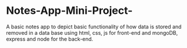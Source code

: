 # Notes-App-Mini-Project-
A basic notes app to depict basic functionality of how data is stored and removed in a data base using html, css, js for front-end and mongoDB, express and node for the back-end.
